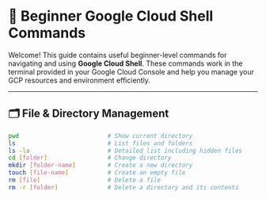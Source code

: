 # 🧰 Beginner Google Cloud Shell Commands

Welcome! This guide contains useful beginner-level commands for navigating and using **Google Cloud Shell**. These commands work in the terminal provided in your Google Cloud Console and help you manage your GCP resources and environment efficiently.

---

## 🗂️ File & Directory Management

```bash
pwd                         # Show current directory
ls                          # List files and folders
ls -la                      # Detailed list including hidden files
cd [folder]                 # Change directory
mkdir [folder-name]         # Create a new directory
touch [file-name]           # Create an empty file
rm [file]                   # Delete a file
rm -r [folder]              # Delete a directory and its contents
